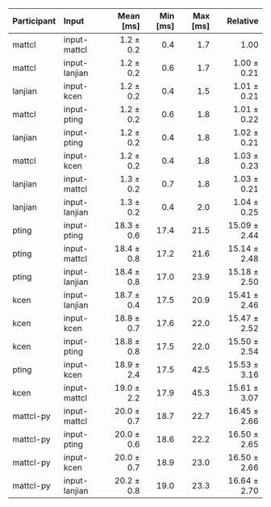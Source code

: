 | Participant | Input | Mean [ms] | Min [ms] | Max [ms] | Relative |
|:---|:---|---:|---:|---:|---:|
| mattcl | input-mattcl | 1.2 ± 0.2 | 0.4 | 1.7 | 1.00 |
| mattcl | input-lanjian | 1.2 ± 0.2 | 0.6 | 1.7 | 1.00 ± 0.21 |
| lanjian | input-kcen | 1.2 ± 0.2 | 0.4 | 1.5 | 1.01 ± 0.21 |
| mattcl | input-pting | 1.2 ± 0.2 | 0.6 | 1.8 | 1.01 ± 0.22 |
| lanjian | input-pting | 1.2 ± 0.2 | 0.4 | 1.8 | 1.02 ± 0.21 |
| mattcl | input-kcen | 1.2 ± 0.2 | 0.4 | 1.8 | 1.03 ± 0.23 |
| lanjian | input-mattcl | 1.3 ± 0.2 | 0.7 | 1.8 | 1.03 ± 0.21 |
| lanjian | input-lanjian | 1.3 ± 0.2 | 0.4 | 2.0 | 1.04 ± 0.25 |
| pting | input-pting | 18.3 ± 0.6 | 17.4 | 21.5 | 15.09 ± 2.44 |
| pting | input-mattcl | 18.4 ± 0.8 | 17.2 | 21.6 | 15.14 ± 2.48 |
| pting | input-lanjian | 18.4 ± 0.8 | 17.0 | 23.9 | 15.18 ± 2.50 |
| kcen | input-lanjian | 18.7 ± 0.4 | 17.5 | 20.9 | 15.41 ± 2.46 |
| kcen | input-kcen | 18.8 ± 0.7 | 17.6 | 22.0 | 15.47 ± 2.52 |
| kcen | input-pting | 18.8 ± 0.8 | 17.5 | 22.0 | 15.50 ± 2.54 |
| pting | input-kcen | 18.9 ± 2.4 | 17.5 | 42.5 | 15.53 ± 3.16 |
| kcen | input-mattcl | 19.0 ± 2.2 | 17.9 | 45.3 | 15.61 ± 3.07 |
| mattcl-py | input-mattcl | 20.0 ± 0.7 | 18.7 | 22.7 | 16.45 ± 2.66 |
| mattcl-py | input-pting | 20.0 ± 0.6 | 18.6 | 22.2 | 16.50 ± 2.65 |
| mattcl-py | input-kcen | 20.0 ± 0.7 | 18.9 | 23.0 | 16.50 ± 2.66 |
| mattcl-py | input-lanjian | 20.2 ± 0.8 | 19.0 | 23.3 | 16.64 ± 2.70 |
